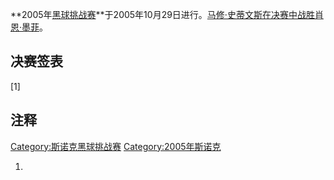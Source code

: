 **2005年[黑球挑战赛](https://zh.wikipedia.org/wiki/斯诺克黑球挑战赛 "wikilink")**于2005年10月29日进行。[马修·史蒂文斯在决赛中战胜](https://zh.wikipedia.org/wiki/马修·史蒂文斯 "wikilink")[肖恩·墨菲](../Page/肖恩·墨菲.md "wikilink")。

## 决赛签表

\[1\]

## 注释

[Category:斯诺克黑球挑战赛](https://zh.wikipedia.org/wiki/Category:斯诺克黑球挑战赛 "wikilink")
[Category:2005年斯诺克](https://zh.wikipedia.org/wiki/Category:2005年斯诺克 "wikilink")

1.